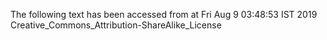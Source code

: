 The following text has been accessed from at Fri Aug 9 03:48:53 IST 2019
Creative_Commons_Attribution-ShareAlike_License
